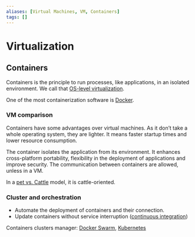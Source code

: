```yaml
---
aliases: [Virtual Machines, VM, Containers]
tags: []
---
```


# Virtualization

## Containers

Containers is the principle to run processes, like applications, in an isolated environment. We call that [OS-level virtualization](https://wikipedia.org/wiki/os-level_virtualization).

One of the most containerization software is [Docker](../../../code/tools/docker.md).

### VM comparison

Containers have some advantages over virtual machines. As it don’t take a whole operating system, they are lighter. It means faster startup times and lower resource consumption.

The container isolates the application from its environment. It enhances cross-platform portability, flexibility in the deployment of applications and improve security. The communication between containers are allowed, unless in a VM.

In a [pet vs. Cattle](../../devops/glossary/pet-vs.-cattle.md) model, it is cattle-oriented.

### Cluster and orchestration

- Automate the deployment of containers and their connection.
- Update containers without service interruption ([continuous integration](../../devops/ci-cd.md))

Containers clusters manager: [Docker Swarm](../../../code/tools/docker.md#swarm), [Kubernetes](../../../code/tools/kubernetes.md)